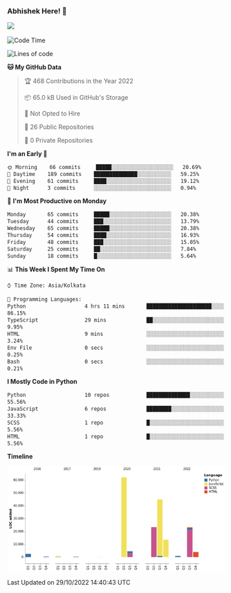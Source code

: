### Abhishek Here! 👋
![](https://komarev.com/ghpvc/?username=5parkp1ug&color=green)

<!--
**5parkp1ug/5parkp1ug** is a ✨ _special_ ✨ repository because its `README.md` (this file) appears on your GitHub profile.

Here are some ideas to get you started:

- 🔭 I’m currently working on ...
- 🌱 I’m currently learning ...
- 👯 I’m looking to collaborate on ...
- 🤔 I’m looking for help with ...
- 💬 Ask me about ...
- 📫 How to reach me: ...
- 😄 Pronouns: ...
- ⚡ Fun fact: ...
-->

<!--START_SECTION:waka-->
![Code Time](http://img.shields.io/badge/Code%20Time-510%20hrs%2013%20mins-blue)

![Lines of code](https://img.shields.io/badge/From%20Hello%20World%20I%27ve%20Written-180%20Thousand%20lines%20of%20code-blue)

**🐱 My GitHub Data** 

> 🏆 468 Contributions in the Year 2022
 > 
> 📦 65.0 kB Used in GitHub's Storage 
 > 
> 🚫 Not Opted to Hire
 > 
> 📜 26 Public Repositories 
 > 
> 🔑 0 Private Repositories  
 > 
**I'm an Early 🐤** 

```text
🌞 Morning    66 commits     █████░░░░░░░░░░░░░░░░░░░░   20.69% 
🌆 Daytime    189 commits    ██████████████░░░░░░░░░░░   59.25% 
🌃 Evening    61 commits     ████░░░░░░░░░░░░░░░░░░░░░   19.12% 
🌙 Night      3 commits      ░░░░░░░░░░░░░░░░░░░░░░░░░   0.94%

```
📅 **I'm Most Productive on Monday** 

```text
Monday       65 commits     █████░░░░░░░░░░░░░░░░░░░░   20.38% 
Tuesday      44 commits     ███░░░░░░░░░░░░░░░░░░░░░░   13.79% 
Wednesday    65 commits     █████░░░░░░░░░░░░░░░░░░░░   20.38% 
Thursday     54 commits     ████░░░░░░░░░░░░░░░░░░░░░   16.93% 
Friday       48 commits     ███░░░░░░░░░░░░░░░░░░░░░░   15.05% 
Saturday     25 commits     ██░░░░░░░░░░░░░░░░░░░░░░░   7.84% 
Sunday       18 commits     █░░░░░░░░░░░░░░░░░░░░░░░░   5.64%

```


📊 **This Week I Spent My Time On** 

```text
⌚︎ Time Zone: Asia/Kolkata

💬 Programming Languages: 
Python                   4 hrs 11 mins       █████████████████████░░░░   86.15% 
TypeScript               29 mins             ██░░░░░░░░░░░░░░░░░░░░░░░   9.95% 
HTML                     9 mins              ░░░░░░░░░░░░░░░░░░░░░░░░░   3.24% 
Env File                 0 secs              ░░░░░░░░░░░░░░░░░░░░░░░░░   0.25% 
Bash                     0 secs              ░░░░░░░░░░░░░░░░░░░░░░░░░   0.21%

```

**I Mostly Code in Python** 

```text
Python                   10 repos            ██████████████░░░░░░░░░░░   55.56% 
JavaScript               6 repos             ████████░░░░░░░░░░░░░░░░░   33.33% 
SCSS                     1 repo              █░░░░░░░░░░░░░░░░░░░░░░░░   5.56% 
HTML                     1 repo              █░░░░░░░░░░░░░░░░░░░░░░░░   5.56%

```


**Timeline**

![Chart not found](https://raw.githubusercontent.com/5parkp1ug/5parkp1ug/master/charts/bar_graph.png) 


 Last Updated on 29/10/2022 14:40:43 UTC
<!--END_SECTION:waka-->
